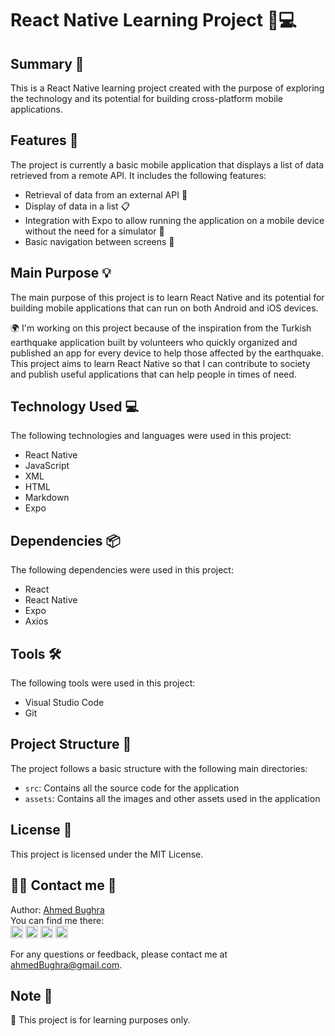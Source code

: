 # React Native Learning Project 📱💻

## Summary 📝

This is a React Native learning project created with the purpose of exploring the technology and its potential for building cross-platform mobile applications.

## Features 🚀

The project is currently a basic mobile application that displays a list of data retrieved from a remote API. It includes the following features:

- Retrieval of data from an external API 📡
- Display of data in a list 📋
- Integration with Expo to allow running the application on a mobile device without the need for a simulator 📱
- Basic navigation between screens 🚪

## Main Purpose 💡

The main purpose of this project is to learn React Native and its potential for building mobile applications that can run on both Android and iOS devices.

🌍 I'm working on this project because of the inspiration from the Turkish earthquake application built by volunteers who quickly organized and published an app for every device to help those affected by the earthquake. This project aims to learn React Native so that I can contribute to society and publish useful applications that can help people in times of need.

## Technology Used 💻

The following technologies and languages were used in this project:

- React Native
- JavaScript
- XML
- HTML
- Markdown
- Expo

## Dependencies 📦

The following dependencies were used in this project:

- React
- React Native
- Expo
- Axios

## Tools 🛠️

The following tools were used in this project:

- Visual Studio Code
- Git

## Project Structure 📂

The project follows a basic structure with the following main directories:

- `src`: Contains all the source code for the application
- `assets`: Contains all the images and other assets used in the application

## License 📜

This project is licensed under the MIT License.


## 👨‍💻 Contact me 📧

Author: [Ahmed Bughra](https://www.linkedin.com/in/ahmed-bughra/)
</br>
You can find me there: </br>
[<img src='https://www.pngall.com/wp-content/uploads/2016/07/Linkedin-Download-PNG.png' alt='linkedin' height='20'>](https://www.linkedin.com/in/ahmed-bughra/) [<img src='https://cdn.jsdelivr.net/npm/simple-icons@3.0.1/icons/github.svg' alt='github' height='20'>](https://github.com/Uycoder)
[<img src='https://encrypted-tbn0.gstatic.com/images?q=tbn:ANd9GcRYcIooQ9bkjqGM1p-kwFPb0h4zZEVDzzRS3uhdg1sySKkvvNTE_wm5WTQWK36k7LH744w&usqp=CAU' alt='hackerrank' height='20'>](https://www.hackerrank.com/ahmedbughra) [<img src='https://upload.wikimedia.org/wikipedia/commons/thumb/e/ef/Stack_Overflow_icon.svg/768px-Stack_Overflow_icon.svg.png' alt='stackoverflow' height='20'>](https://stackoverflow.com/users/16111723/ahmad-ali)

For any questions or feedback, please contact me at ahmedBughra@gmail.com.

## Note 📌

👀 This project is for learning purposes only.
